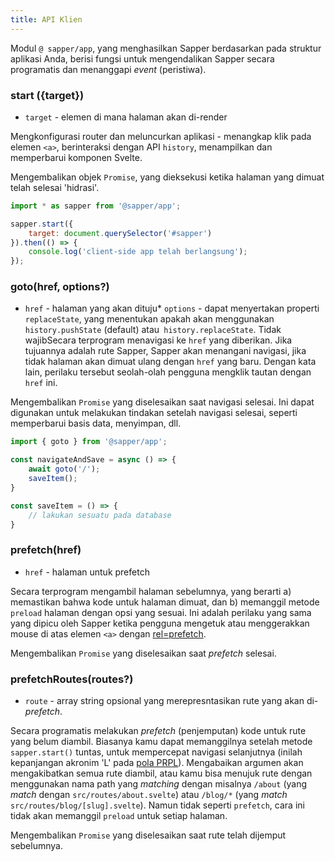 ```yaml
---
title: API Klien
---
```


Modul `@ sapper/app`, yang menghasilkan Sapper berdasarkan pada struktur aplikasi Anda, berisi fungsi untuk mengendalikan Sapper secara programatis dan menanggapi _event_ (peristiwa).



### start ({target})

* `target` - elemen di mana halaman akan di-render

Mengkonfigurasi router dan meluncurkan aplikasi - menangkap klik pada elemen `<a>`, berinteraksi dengan API `history`, menampilkan dan memperbarui komponen Svelte.

Mengembalikan objek `Promise`, yang dieksekusi ketika halaman yang dimuat telah selesai 'hidrasi'.


```js
import * as sapper from '@sapper/app';

sapper.start({
	target: document.querySelector('#sapper')
}).then(() => {
	console.log('client-side app telah berlangsung');
});
```


### goto(href, options?)

* `href` - halaman yang akan dituju* `options` - dapat menyertakan properti` replaceState`, yang menentukan apakah akan menggunakan `history.pushState` (default) atau` history.replaceState`. Tidak wajibSecara terprogram menavigasi ke `href` yang diberikan. Jika tujuannya adalah rute Sapper, Sapper akan menangani navigasi, jika tidak halaman akan dimuat ulang dengan `href` yang baru. Dengan kata lain, perilaku tersebut seolah-olah pengguna mengklik tautan dengan `href` ini.

Mengembalikan `Promise` yang diselesaikan saat navigasi selesai. Ini dapat digunakan untuk melakukan tindakan setelah navigasi selesai, seperti memperbarui basis data, menyimpan, dll.

```js
import { goto } from '@sapper/app';

const navigateAndSave = async () => {
	await goto('/');
	saveItem();
}

const saveItem = () => {
	// lakukan sesuatu pada database
}
```

### prefetch(href)

* `href` - halaman untuk prefetch

Secara terprogram mengambil halaman sebelumnya, yang berarti 
a) memastikan bahwa kode untuk halaman dimuat, dan 
b) memanggil metode `preload` halaman dengan opsi yang sesuai. Ini adalah perilaku yang sama yang dipicu oleh Sapper ketika pengguna mengetuk atau menggerakkan mouse di atas elemen `<a>` dengan [rel=prefetch](docs#Prefetching).

Mengembalikan `Promise` yang diselesaikan saat _prefetch_ selesai.

### prefetchRoutes(routes?)

* `route` - array string opsional yang merepresntasikan rute yang akan di-_prefetch_.

Secara programatis melakukan _prefetch_ (penjemputan) kode untuk rute yang belum diambil. Biasanya kamu dapat memanggilnya setelah metode `sapper.start()` tuntas, untuk mempercepat navigasi selanjutnya (inilah kepanjangan akronim 'L' pada [pola PRPL](https://developers.google.com/web/fundamentals/performance/prpl-pattern/)). Mengabaikan argumen akan mengakibatkan semua rute diambil, atau kamu bisa menujuk rute dengan menggunakan nama path yang _matching_ dengan misalnya `/about` (yang _match_ dengan `src/routes/about.svelte`) atau `/blog/*` (yang _match_ `src/routes/blog/[slug].svelte`). Namun tidak seperti `prefetch`, cara ini tidak akan memanggil `preload` untuk setiap halaman.

Mengembalikan `Promise` yang diselesaikan saat rute telah dijemput sebelumnya.